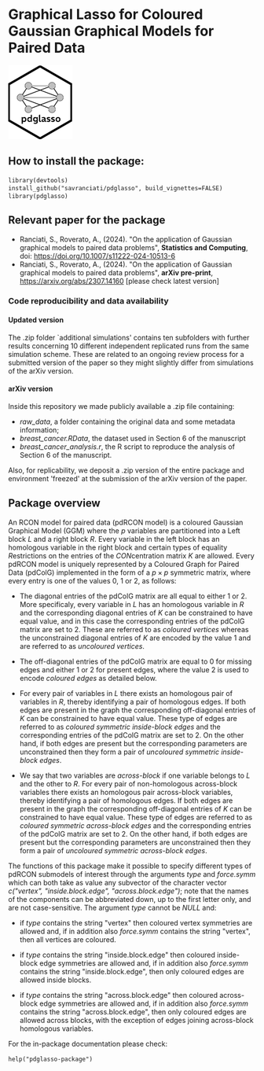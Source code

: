 # Graphical Lasso for Coloured Gaussian Graphical Models for Paired Data

<img src="pdglasso_logo.png" height=150>

## How to install the package:

```{r message = FALSE, warning = FALSE}
library(devtools)
install_github("savranciati/pdglasso", build_vignettes=FALSE)
library(pdglasso)
```

## Relevant paper for the package

* Ranciati, S., Roverato, A., (2024). "On the application of Gaussian graphical models to paired data problems", **Statistics and Computing**, doi: https://doi.org/10.1007/s11222-024-10513-6 
* Ranciati, S., Roverato, A., (2024). "On the application of Gaussian graphical models to paired data problems", **arXiv pre-print**, https://arxiv.org/abs/2307.14160 [please check latest version]

### Code reproducibility and data availability
#### Updated version
The .zip folder `additional simulations' contains ten subfolders with further results concerning 10 different independent replicated runs from the same simulation scheme. These are related to an ongoing review process for a submitted version of the paper so they might slightly differ from simulations of the arXiv version.

#### arXiv version
Inside this repository we made publicly available a .zip file containing:
* *raw_data*, a folder containing the original data and some metadata information;
* *breast_cancer.RData*, the dataset used in Section 6 of the manuscript
* *breast_cancer_analysis.r*, the R script to reproduce the analysis of Section 6 of the manuscript.

Also, for replicability, we deposit a .zip version of the entire package and environment 'freezed' at the submission of the arXiv version of the paper.

## Package overview

An RCON model for paired data (pdRCON model) is a coloured Gaussian Graphical Model (GGM) where the $p$ variables are partitioned into a Left block $L$ and a right block $R$. Every variable in the left block has an homologous variable in the right block and certain types of equality *R*estrictions on the entries of the *CON*centration matrix $K$ are allowed. Every pdRCON model is uniquely represented by a Coloured Graph for Paired Data (pdColG) implemented in the form of a $p\times p$ symmetric matrix, where every entry is one of the values 0, 1 or 2, as follows: 

* The diagonal entries of the pdColG matrix are all equal to either 1 or 2. More specificaly, every variable in $L$ has an homologous variable in $R$ and the corresponding diagonal entries of $K$ can be constrained to have equal value, and in this case the corresponding entries of the pdColG matrix are set to 2. These are referred to as *coloured vertices* whereas the unconstrained diagonal entries of $K$ are encoded by the value 1 and are referred to as *uncoloured vertices*. 

* The off-diagonal entries of the pdColG matrix are equal to 0 for missing edges and either 1 or 2 for present edges, where the value 2 is used to encode *coloured edges* as detailed below. 

* For every pair of variables in $L$ there exists an homologous pair of variables in $R$, thereby identifying a pair of homologous edges. If both edges are present in the graph the corresponding off-diagonal entries of $K$ can be constrained to have equal value. These type of edges are referred to as *coloured symmetric inside-block edges* and the corresponding entries of the pdColG matrix are set to 2. On the other hand, if both edges are present but the corresponding parameters are unconstrained then they form a pair of *uncoloured symmetric inside-block edges*.

* We say that two variables are *across-block* if one variable belongs to $L$ and the other to $R$. For every pair of non-homologous across-block variables there exists an homologous pair across-block variables, thereby identifying a pair of homologous edges. If both edges are present in the graph the corresponding off-diagonal entries of $K$ can be constrained to have equal value. These type of edges are referred to as *coloured symmetric across-block edges* and the corresponding entries of the pdColG matrix are set to 2. On the other hand, if both edges are present but the corresponding parameters are unconstrained then they form a pair of *uncoloured symmetric across-block edges*.

The functions of this package make it possible to specify different types of pdRCON submodels of interest through the arguments *type* and *force.symm* which can both take as value any subvector of the character vector *c("vertex", "inside.block.edge", "across.block.edge")*; note that the names of the components can be abbreviated down, up to the first letter only, and are not case-sensitive. The argument *type* cannot be *NULL* and:

* if *type* contains the string "vertex" then coloured vertex symmetries are allowed and, if in addition also *force.symm* contains the string "vertex", then all vertices are coloured. 

* if *type* contains the string "inside.block.edge" then coloured inside- block edge symmetries are allowed and, if in addition also *force.symm* contains the string "inside.block.edge", then only coloured edges are allowed inside blocks. 

* if *type* contains the string "across.block.edge" then coloured across-block edge symmetries are allowed and, if in addition also *force.symm* contains the string "across.block.edge", then only coloured edges are allowed across blocks, with the exception of edges joining across-block homologous variables.

For the in-package documentation please check:
```{r message = FALSE, warning = FALSE}
help("pdglasso-package")
```
